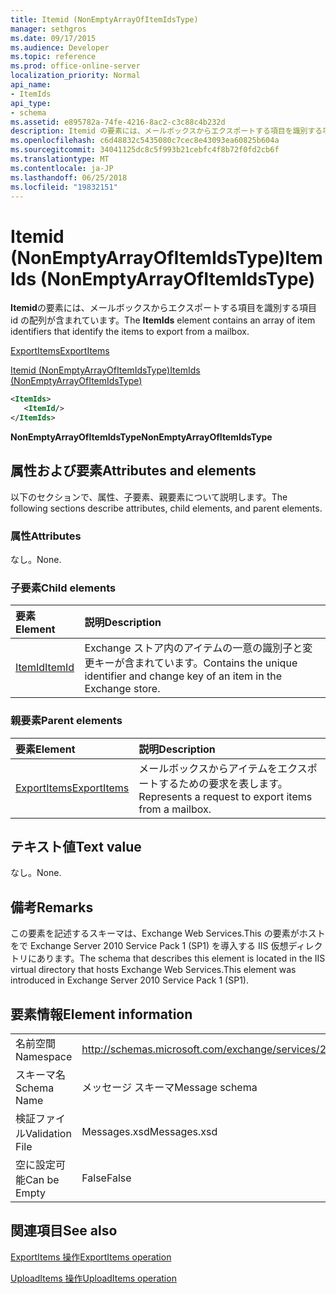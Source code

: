 ```yaml
---
title: Itemid (NonEmptyArrayOfItemIdsType)
manager: sethgros
ms.date: 09/17/2015
ms.audience: Developer
ms.topic: reference
ms.prod: office-online-server
localization_priority: Normal
api_name:
- ItemIds
api_type:
- schema
ms.assetid: e895782a-74fe-4216-8ac2-c3c88c4b232d
description: Itemid の要素には、メールボックスからエクスポートする項目を識別する項目 id の配列が含まれています。
ms.openlocfilehash: c6d48832c5435080c7cec8e43093ea60825b604a
ms.sourcegitcommit: 34041125dc8c5f993b21cebfc4f8b72f0fd2cb6f
ms.translationtype: MT
ms.contentlocale: ja-JP
ms.lasthandoff: 06/25/2018
ms.locfileid: "19832151"
---
```

# <a name="itemids-nonemptyarrayofitemidstype"></a><span data-ttu-id="d6cda-103">Itemid (NonEmptyArrayOfItemIdsType)</span><span class="sxs-lookup"><span data-stu-id="d6cda-103">ItemIds (NonEmptyArrayOfItemIdsType)</span></span>

<span data-ttu-id="d6cda-104">**Itemid**の要素には、メールボックスからエクスポートする項目を識別する項目 id の配列が含まれています。</span><span class="sxs-lookup"><span data-stu-id="d6cda-104">The **ItemIds** element contains an array of item identifiers that identify the items to export from a mailbox.</span></span> 
  
[<span data-ttu-id="d6cda-105">ExportItems</span><span class="sxs-lookup"><span data-stu-id="d6cda-105">ExportItems</span></span>](exportitems.md)
  
[<span data-ttu-id="d6cda-106">Itemid (NonEmptyArrayOfItemIdsType)</span><span class="sxs-lookup"><span data-stu-id="d6cda-106">ItemIds (NonEmptyArrayOfItemIdsType)</span></span>](itemids-nonemptyarrayofitemidstype.md)
  
```XML
<ItemIds>
   <ItemId/>
</ItemIds>
```

 <span data-ttu-id="d6cda-107">**NonEmptyArrayOfItemIdsType**</span><span class="sxs-lookup"><span data-stu-id="d6cda-107">**NonEmptyArrayOfItemIdsType**</span></span>
## <a name="attributes-and-elements"></a><span data-ttu-id="d6cda-108">属性および要素</span><span class="sxs-lookup"><span data-stu-id="d6cda-108">Attributes and elements</span></span>

<span data-ttu-id="d6cda-109">以下のセクションで、属性、子要素、親要素について説明します。</span><span class="sxs-lookup"><span data-stu-id="d6cda-109">The following sections describe attributes, child elements, and parent elements.</span></span>
  
### <a name="attributes"></a><span data-ttu-id="d6cda-110">属性</span><span class="sxs-lookup"><span data-stu-id="d6cda-110">Attributes</span></span>

<span data-ttu-id="d6cda-111">なし。</span><span class="sxs-lookup"><span data-stu-id="d6cda-111">None.</span></span>
  
### <a name="child-elements"></a><span data-ttu-id="d6cda-112">子要素</span><span class="sxs-lookup"><span data-stu-id="d6cda-112">Child elements</span></span>

|<span data-ttu-id="d6cda-113">**要素**</span><span class="sxs-lookup"><span data-stu-id="d6cda-113">**Element**</span></span>|<span data-ttu-id="d6cda-114">**説明**</span><span class="sxs-lookup"><span data-stu-id="d6cda-114">**Description**</span></span>|
|:-----|:-----|
|[<span data-ttu-id="d6cda-115">ItemId</span><span class="sxs-lookup"><span data-stu-id="d6cda-115">ItemId</span></span>](itemid.md) <br/> |<span data-ttu-id="d6cda-116">Exchange ストア内のアイテムの一意の識別子と変更キーが含まれています。</span><span class="sxs-lookup"><span data-stu-id="d6cda-116">Contains the unique identifier and change key of an item in the Exchange store.</span></span>  <br/> |
   
### <a name="parent-elements"></a><span data-ttu-id="d6cda-117">親要素</span><span class="sxs-lookup"><span data-stu-id="d6cda-117">Parent elements</span></span>

|<span data-ttu-id="d6cda-118">**要素**</span><span class="sxs-lookup"><span data-stu-id="d6cda-118">**Element**</span></span>|<span data-ttu-id="d6cda-119">**説明**</span><span class="sxs-lookup"><span data-stu-id="d6cda-119">**Description**</span></span>|
|:-----|:-----|
|[<span data-ttu-id="d6cda-120">ExportItems</span><span class="sxs-lookup"><span data-stu-id="d6cda-120">ExportItems</span></span>](exportitems.md) <br/> |<span data-ttu-id="d6cda-121">メールボックスからアイテムをエクスポートするための要求を表します。</span><span class="sxs-lookup"><span data-stu-id="d6cda-121">Represents a request to export items from a mailbox.</span></span>  <br/> |
   
## <a name="text-value"></a><span data-ttu-id="d6cda-122">テキスト値</span><span class="sxs-lookup"><span data-stu-id="d6cda-122">Text value</span></span>

<span data-ttu-id="d6cda-123">なし。</span><span class="sxs-lookup"><span data-stu-id="d6cda-123">None.</span></span>
  
## <a name="remarks"></a><span data-ttu-id="d6cda-124">備考</span><span class="sxs-lookup"><span data-stu-id="d6cda-124">Remarks</span></span>

<span data-ttu-id="d6cda-125">この要素を記述するスキーマは、Exchange Web Services.This の要素がホストをで Exchange Server 2010 Service Pack 1 (SP1) を導入する IIS 仮想ディレクトリにあります。</span><span class="sxs-lookup"><span data-stu-id="d6cda-125">The schema that describes this element is located in the IIS virtual directory that hosts Exchange Web Services.This element was introduced in Exchange Server 2010 Service Pack 1 (SP1).</span></span>
  
## <a name="element-information"></a><span data-ttu-id="d6cda-126">要素情報</span><span class="sxs-lookup"><span data-stu-id="d6cda-126">Element information</span></span>

|||
|:-----|:-----|
|<span data-ttu-id="d6cda-127">名前空間</span><span class="sxs-lookup"><span data-stu-id="d6cda-127">Namespace</span></span>  <br/> |http://schemas.microsoft.com/exchange/services/2006/messages  <br/> |
|<span data-ttu-id="d6cda-128">スキーマ名</span><span class="sxs-lookup"><span data-stu-id="d6cda-128">Schema Name</span></span>  <br/> |<span data-ttu-id="d6cda-129">メッセージ スキーマ</span><span class="sxs-lookup"><span data-stu-id="d6cda-129">Message schema</span></span>  <br/> |
|<span data-ttu-id="d6cda-130">検証ファイル</span><span class="sxs-lookup"><span data-stu-id="d6cda-130">Validation File</span></span>  <br/> |<span data-ttu-id="d6cda-131">Messages.xsd</span><span class="sxs-lookup"><span data-stu-id="d6cda-131">Messages.xsd</span></span>  <br/> |
|<span data-ttu-id="d6cda-132">空に設定可能</span><span class="sxs-lookup"><span data-stu-id="d6cda-132">Can be Empty</span></span>  <br/> |<span data-ttu-id="d6cda-133">False</span><span class="sxs-lookup"><span data-stu-id="d6cda-133">False</span></span>  <br/> |
   
## <a name="see-also"></a><span data-ttu-id="d6cda-134">関連項目</span><span class="sxs-lookup"><span data-stu-id="d6cda-134">See also</span></span>



[<span data-ttu-id="d6cda-135">ExportItems 操作</span><span class="sxs-lookup"><span data-stu-id="d6cda-135">ExportItems operation</span></span>](exportitems-operation.md)
  
[<span data-ttu-id="d6cda-136">UploadItems 操作</span><span class="sxs-lookup"><span data-stu-id="d6cda-136">UploadItems operation</span></span>](uploaditems-operation.md)

